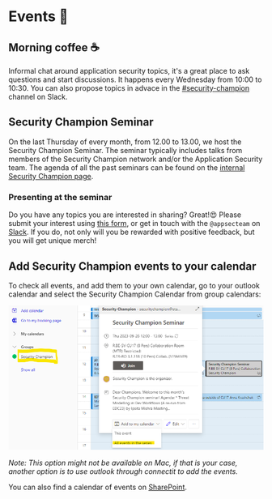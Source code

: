 # Events 📣

## Morning coffee :coffee:

Informal chat around application security topics, it's a great place to ask questions and start discussions. It happens every Wednesday from 10:00 to 10:30. You can also propose topics in advace in the [#security-champion](https://equinor.slack.com/archives/C036HGPBJ04) channel on Slack.

## Security Champion Seminar

On the last Thursday of every month, from 12.00 to 13.00, we host the Security Champion Seminar. The seminar typically includes talks from members of the Security Champion network and/or the Application Security team. The agenda of all the past seminars can be found on the [internal Security Champion page](https://statoilsrm.sharepoint.com/sites/securitychampion9/Lists/Security%20Champion%20Seminar/Event%20itinerary%20-%20list%20view.aspx).

### Presenting at the seminar

Do you have any topics you are interested in sharing? Great!😍 Please submit your interest using [this form](https://forms.office.com/r/nVn8BPst42), or get in touch with the `@appsecteam` on [Slack](https://equinor.slack.com/archives/C036HGPBJ04). If you do, not only will you be rewarded with positive feedback, but you will get unique merch!

## Add Security Champion events to your calendar

To check all events, and add them to your own calendar, go to your outlook calendar and select the Security Champion Calendar from group calendars:

![Security Champion Calendar](../add_SecurityChampions_calendar.png)

_Note: This option might not be available on Mac, if that is your case, another option is to use outlook through connectit to add the events._   

You can also find a calendar of events on [SharePoint](https://statoilsrm.sharepoint.com/sites/securitychampion9).
